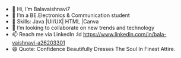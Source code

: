 - 👋 Hi, I’m Balavaishnavi7
- 👀 I’m a BE.Electronics & Communication student
- 🌱 Skills: Java |UI/UX| HTML |Canva 
- 💞️ I’m looking to collaborate on new trends and technology 
- 📫 Reach me via LinkedIn :Id https://www.linkedin.com/in/bala-vaishnavi-a26203301
- 😄 Quote: Confidence Beautifully Dresses The Soul In Finest Attire.

<!---
Balavaishnavi7/Balavaishnavi7 is a ✨ special ✨ repository because its `README.md` (this file) appears on your GitHub profile.
You can click the Preview link to take a look at your changes.
--->
